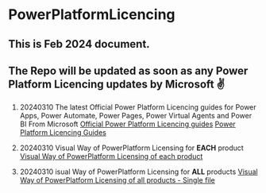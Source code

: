 # PowerPlatformLicencing

## This is Feb 2024 document. 
## The Repo will be updated as soon as any Power Platform Licencing updates by Microsoft  :v: 


1.  20240310 The latest Official Power Platform Licencing guides for Power Apps, Power Automate, Power Pages, Power Virtual Agents and Power BI From Microsoft [Official Power Platform Licencing guides](<20240310 Power Platform Official PDFs>) [Power Platform Licencing Guides](https://github.com/aarohbits/PowerPlatformLicencing/tree/main/20231119%20Power%20Platform%20Licencing)  

2. 20240310 Visual Way of PowerPlatform Licensing for **EACH** product [Visual Way of PowerPlatform Licensing of each product](<20240310 Visual Way of PowerPlatform Licensing Feb 2024 Edition>)

3. 20240310  isual Way of PowerPlatform Licensing for **ALL** products [Visual Way of PowerPlatform Licensing of all products - Single file](<20240310 Visual Way of Power Platform Licnensing All Products in a Single file PDF>)
   